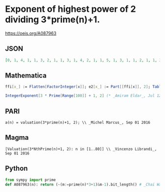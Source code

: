 # Exponent of highest power of 2 dividing 3\*prime\(n\)\+1\.
https://oeis.org/A087963
## JSON
```JSON
[0, 1, 4, 1, 1, 3, 2, 1, 1, 3, 1, 4, 2, 1, 1, 5, 1, 3, 1, 1, 2, 1, 1, 2, 2, 4, 1, 1, 3, 2, 1, 1, 2, 1, 6, 1, 3, 1, 1, 3, 1, 5, 1, 2, 4, 1, 1, 1, 1, 4, 2, 1, 2, 1, 2, 1, 3, 1, 6, 2, 1, 4, 1, 1, 2, 3, 1, 2, 1, 3, 2, 1, 1, 5, 1, 1, 4, 3, 2, 2, 1, 4, 1, 2, 1, 1, 2, 2, 3, 1, 1, 1, 1, 1, 1, 1, 3, 2, 1, 3, 1, 3, 1, 2, 1]
```
## Mathematica
```Mathematica
ffi[x_] := Flatten[FactorInteger[x]]; e2[x_] := Part[[ffi[x]], 2]; Table[e2[3*Prime[w]+1], {w, 1, 100}]
```
```Mathematica
IntegerExponent[3 * Prime[Range[100]] + 1, 2] (* _Amiram Eldar_, Jul 12 2024 *)
```
## PARI
```PARI
a(n) = valuation(3*prime(n)+1, 2); \\ _Michel Marcus_, Sep 01 2016
```
## Magma
```Magma
[Valuation(3*NthPrime(n)+1, 2): n in [1..80]] \\ _Vincenzo Librandi_, Sep 01 2016
```
## Python
```Python
from sympy import prime
def A087963(n): return (~(m:=prime(n)*3+1)&m-1).bit_length() # _Chai Wah Wu_, Jul 10 2022
```

